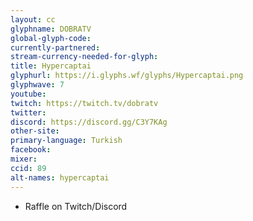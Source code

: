```yaml
---
layout: cc
glyphname: DOBRATV
global-glyph-code: 
currently-partnered: 
stream-currency-needed-for-glyph: 
title: Hypercaptai
glyphurl: https://i.glyphs.wf/glyphs/Hypercaptai.png
glyphwave: 7
youtube: 
twitch: https://twitch.tv/dobratv
twitter: 
discord: https://discord.gg/C3Y7KAg
other-site: 
primary-language: Turkish
facebook: 
mixer: 
ccid: 89
alt-names: hypercaptai
---
```

* Raffle on Twitch/Discord
